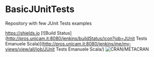 # BasicJUnitTests
Repository with few JUnit Tests examples

https://shields.io
[![Build Status](http://pros.unicam.it:8080/jenkins/buildStatus/icon?job=JUnit Tests Emanuele Scala)](http://pros.unicam.it:8080/jenkins/me/my-views/view/all/job/JUnit Tests Emanuele Scala/) 
![CRAN/METACRAN](https://img.shields.io/cran/l/devtools.svg)

